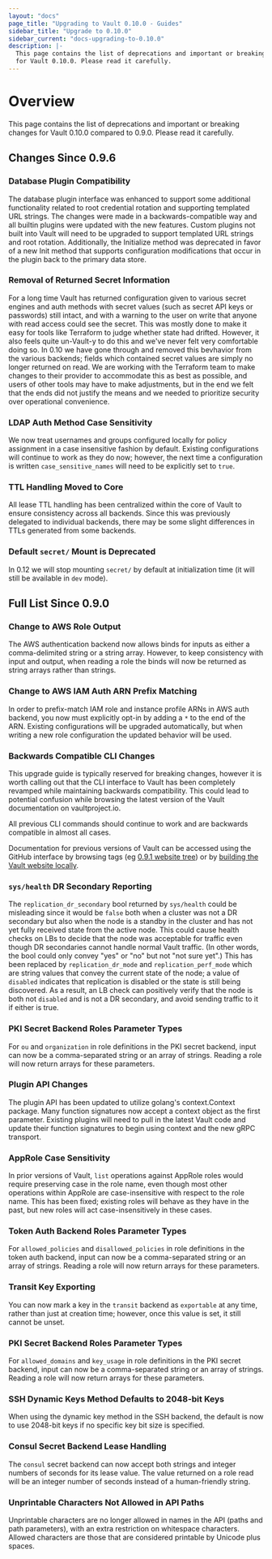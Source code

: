 ```yaml
---
layout: "docs"
page_title: "Upgrading to Vault 0.10.0 - Guides"
sidebar_title: "Upgrade to 0.10.0"
sidebar_current: "docs-upgrading-to-0.10.0"
description: |-
  This page contains the list of deprecations and important or breaking changes
  for Vault 0.10.0. Please read it carefully.
---
```


# Overview

This page contains the list of deprecations and important or breaking changes
for Vault 0.10.0 compared to 0.9.0. Please read it carefully.

## Changes Since 0.9.6

### Database Plugin Compatibility

The database plugin interface was enhanced to support some additional
functionality related to root credential rotation and supporting templated
URL strings. The changes were made in a backwards-compatible way and all
builtin plugins were updated with the new features. Custom plugins not built
into Vault will need to be upgraded to support templated URL strings and
root rotation. Additionally, the Initialize method was deprecated in favor
of a new Init method that supports configuration modifications that occur in
the plugin back to the primary data store.

### Removal of Returned Secret Information

For a long time Vault has returned configuration given to various secret
engines and auth methods with secret values (such as secret API keys or
passwords) still intact, and with a warning to the user on write that anyone
with read access could see the secret. This was mostly done to make it easy for
tools like Terraform to judge whether state had drifted. However, it also feels
quite un-Vault-y to do this and we've never felt very comfortable doing so. In
0.10 we have gone through and removed this bevhavior from the various backends;
fields which contained secret values are simply no longer returned on read. We
are working with the Terraform team to make changes to their provider to
accommodate this as best as possible, and users of other tools may have to make
adjustments, but in the end we felt that the ends did not justify the means and
we needed to prioritize security over operational convenience.

### LDAP Auth Method Case Sensitivity

We now treat usernames and groups configured locally for policy assignment in a
case insensitive fashion by default. Existing configurations will continue to
work as they do now; however, the next time a configuration is written
`case_sensitive_names` will need to be explicitly set to `true`.

### TTL Handling Moved to Core

All lease TTL handling has been centralized within the core of Vault to ensure
consistency across all backends. Since this was previously delegated to
individual backends, there may be some slight differences in TTLs generated
from some backends.

### Default `secret/` Mount is Deprecated

In 0.12 we will stop mounting `secret/` by default at initialization time (it
will still be available in `dev` mode).

## Full List Since 0.9.0

### Change to AWS Role Output

The AWS authentication backend now allows binds for inputs as either a
comma-delimited string or a string array. However, to keep consistency with
input and output, when reading a role the binds will now be returned as string
arrays rather than strings.

### Change to AWS IAM Auth ARN Prefix Matching

In order to prefix-match IAM role and instance profile ARNs in AWS auth
backend, you now must explicitly opt-in by adding a `*` to the end of the ARN.
Existing configurations will be upgraded automatically, but when writing a new
role configuration the updated behavior will be used.
### Backwards Compatible CLI Changes

This upgrade guide is typically reserved for breaking changes, however it
is worth calling out that the CLI interface to Vault has been completely
revamped while maintaining backwards compatibility. This could lead to
potential confusion  while browsing the latest version of the Vault
documentation on vaultproject.io.

All previous CLI commands should continue to work and are backwards
compatible in almost all cases.

Documentation for previous versions of Vault can be accessed using
the GitHub interface by browsing tags (eg [0.9.1 website tree](https://github.com/abhishekpadadale/vault/tree/v0.9.1/website)) or by
[building the Vault website locally](https://github.com/abhishekpadadale/vault/tree/v0.9.1/website#running-the-site-locally).

### `sys/health` DR Secondary Reporting

The `replication_dr_secondary` bool returned by `sys/health` could be
misleading since it would be `false` both when a cluster was not a DR secondary
but also when the node is a standby in the cluster and has not yet fully
received state from the active node. This could cause health checks on LBs to
decide that the node was acceptable for traffic even though DR secondaries
cannot handle normal Vault traffic. (In other words, the bool could only convey
"yes" or "no" but not "not sure yet".) This has been replaced by
`replication_dr_mode` and `replication_perf_mode` which are string values that
convey the current state of the node; a value of `disabled` indicates that
replication is disabled or the state is still being discovered. As a result, an
LB check can positively verify that the node is both not `disabled` and is not
a DR secondary, and avoid sending traffic to it if either is true.


### PKI Secret Backend Roles Parameter Types

For `ou` and `organization` in role definitions in the PKI secret backend,
input can now be a comma-separated string or an array of strings. Reading a
role will now return arrays for these parameters.

### Plugin API Changes

The plugin API has been updated to utilize golang's context.Context package.
Many function signatures now accept a context object as the first parameter.
Existing plugins will need to pull in the latest Vault code and update their
function signatures to begin using context and the new gRPC transport.

### AppRole Case Sensitivity

In prior versions of Vault, `list` operations against AppRole roles would
require preserving case in the role name, even though most other operations
within AppRole are case-insensitive with respect to the role name. This has
been fixed; existing roles will behave as they have in the past, but new roles
will act case-insensitively in these cases.

### Token Auth Backend Roles Parameter Types

For `allowed_policies` and `disallowed_policies` in role definitions in the
token auth backend, input can now be a comma-separated string or an array of
strings. Reading a role will now return arrays for these parameters.

### Transit Key Exporting

You can now mark a key in the `transit` backend as `exportable` at any time,
rather than just at creation time; however, once this value is set, it still
cannot be unset.

### PKI Secret Backend Roles Parameter Types

For `allowed_domains` and `key_usage` in role definitions in the PKI secret
backend, input can now be a comma-separated string or an array of strings.
Reading a role will now return arrays for these parameters.

### SSH Dynamic Keys Method Defaults to 2048-bit Keys

When using the dynamic key method in the SSH backend, the default is now to use
2048-bit keys if no specific key bit size is specified.

### Consul Secret Backend Lease Handling

The `consul` secret backend can now accept both strings and integer numbers of
seconds for its lease value. The value returned on a role read will be an
integer number of seconds instead of a human-friendly string.

### Unprintable Characters Not Allowed in API Paths

Unprintable characters are no longer allowed in names in the API (paths and
path parameters), with an extra restriction on whitespace characters. Allowed
characters are those that are considered printable by Unicode plus spaces.
